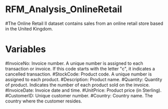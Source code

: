 # RFM_Analysis_OnlineRetail
#The Online Retail II dataset contains sales from an online retail store based in the United Kingdom.

# Variables
#InvoiceNo: Invoice number. A unique number is assigned to each transaction or invoice. If this code starts with the letter "c", it indicates a cancelled transaction.
#StockCode: Product code. A unique number is assigned to each product.
#Description: Product name.
#Quantity: Quantity of product. Indicates the number of each product sold on the invoice.
#InvoiceDate: Invoice date and time.
#UnitPrice: Product price (in Sterling).
#CustomerID: Unique customer number.
#Country: Country name. The country where the customer resides.
